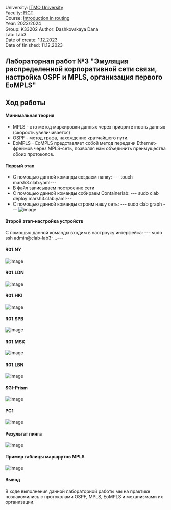 University: [ITMO University](https://itmo.ru/ru/)  
Faculty: [FICT](https://fict.itmo.ru)  
Course: [Introduction in routing](https://github.com/itmo-ict-faculty/introduction-in-routing)  
Year: 2023/2024  
Group: K33202 
Author: Dashkovskaya Dana  
Lab: Lab3  
Date of create: 1.12.2023  
Date of finished: 11.12.2023  

## Лабораторная работ №3 "Эмуляция распределенной корпоративной сети связи, настройка OSPF и MPLS, организация первого EoMPLS" 
## <a>Ход работы</a>
#### <a>Минимальная теория</a>
* MPLS - это метод маркировки данных через приоритетность данных (скорость увеличивается) 
* OSPF - метод графа, нахождение кратчайшего пути.
* EoMPLS - EoMPLS представляет собой метод передачи Ethernet-фреймов через MPLS-сеть, позволяя нам объединить преимущества обоих протоколов.
#### <a>Первый этап</a>
* С помощью данной команды создаем папку: 
--- touch marsh3.clab.yaml---
* В файл записываем построение сети 
* С помощью данной команды собираем Containerlab:
--- sudo clab deploy marsh3.clab.yaml---
* С помощью данной команды строим нашу сеть:
--- sudo clab graph ---
![image](https://github.com/DanaDaschoca/2023_2024-introduction_in_routing-k33202-Dashkovskaya/assets/90696514/ffb6fde8-376d-406d-a20e-cad16e0bedb3)
#### <a>Второй этап-настройка устройств</a>
С помощью данной команды входим в настроуку интерфейса: 
--- sudo ssh admin@clab-lab3-...---
#### <a>R01.NY</a>
![image](https://github.com/DanaDaschoca/2023_2024-introduction_in_routing-k33202-Dashkovskaya/assets/90696514/47f3929b-3a94-44be-8b86-d74661899119)
#### <a>R01.LDN</a>
![image](https://github.com/DanaDaschoca/2023_2024-introduction_in_routing-k33202-Dashkovskaya/assets/90696514/25cc0487-aa5e-43d5-8b94-67cb87cdf343)
#### <a>R01.HKI</a>
![image](https://github.com/DanaDaschoca/2023_2024-introduction_in_routing-k33202-Dashkovskaya/assets/90696514/c8dee9db-1ce4-48dc-90f6-bfe173846b36)
#### <a>R01.SPB</a>
![image](https://github.com/DanaDaschoca/2023_2024-introduction_in_routing-k33202-Dashkovskaya/assets/90696514/2f28ddcb-b0f7-4763-9a6a-57ee9f7f0001)
#### <a>R01.MSK</a>
![image](https://github.com/DanaDaschoca/2023_2024-introduction_in_routing-k33202-Dashkovskaya/assets/90696514/76b3c84d-536a-40d6-8e27-e199f17f56df)
#### <a>R01.LBN</a>
![image](https://github.com/DanaDaschoca/2023_2024-introduction_in_routing-k33202-Dashkovskaya/assets/90696514/77c79fda-a46b-4e57-ada8-53e69bcf25a1)
#### <a>SGI-Prism</a>
![image](https://github.com/DanaDaschoca/2023_2024-introduction_in_routing-k33202-Dashkovskaya/assets/90696514/eb13837c-2705-4313-a033-79dc528e220a)
#### <a>PC1</a>
![image](https://github.com/DanaDaschoca/2023_2024-introduction_in_routing-k33202-Dashkovskaya/assets/90696514/5410ea24-9219-4b3d-8f75-58ef84b84721)
#### <a>Результат пинга</a>
![image](https://github.com/DanaDaschoca/2023_2024-introduction_in_routing-k33202-Dashkovskaya/assets/90696514/04dc892e-c888-4183-a092-29a6440786bb)
#### <a>Пример таблицы маршрутов MPLS</a>
![image](https://github.com/DanaDaschoca/2023_2024-introduction_in_routing-k33202-Dashkovskaya/assets/90696514/216dbff0-bf95-4983-be71-9a2183c4d7bd)
#### <a>Вывод</a>
В ходе выполнения данной лабораторной работы мы на практике познакомились с протоколами OSPF, MPLS, EoMPLS и механизмами их организации.
